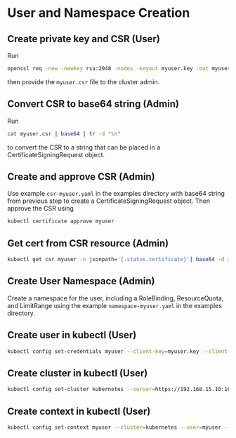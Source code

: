 # User and Namespace Creation
## Create private key and CSR (User)
Run
```bash
openssl req -new -newkey rsa:2048 -nodes -keyout myuser.key -out myuser.csr -subj "/CN=myuser"
```
then provide the `myuser.csr` file to the cluster admin.

## Convert CSR to base64 string (Admin)
Run
```bash
cat myuser.csr | base64 | tr -d "\n"
```
to convert the CSR to a string that can be placed in a CertificateSigningRequest object.

## Create and approve CSR (Admin)
Use example `csr-myuser.yaml` in the examples directory with base64 string from previous step to create
a CertificateSigningRequest object. Then approve the CSR using
```bash
kubectl certificate approve myuser
```

## Get cert from CSR resource (Admin)
```bash
kubectl get csr myuser -o jsonpath='{.status.certificate}'| base64 -d > myuser.crt
```

## Create User Namespace (Admin)
Create a namespace for the user, including a RoleBinding, ResourceQuota, and LimitRange using the example
`namespace-myuser.yaml` in the examples directory.

## Create user in kubectl (User)
```bash
kubectl config set-credentials myuser --client-key=myuser.key --client-certificate=myuser.crt --embed-certs=true
```

## Create cluster in kubectl (User)
```bash
kubectl config set-cluster kubernetes --server=https://192.168.15.10:16443 --certificate-authority=/cluster/ca/cert/file.crt --embed-certs=true
```

## Create context in kubectl (User)
```bash
kubectl config set-context myuser --cluster=kubernetes --user=myuser --namespace=myuser
```
